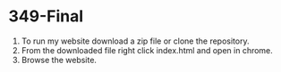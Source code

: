 # 349-Final
1. To run my website download a zip file or clone the repository.
2. From the downloaded file right click index.html and open in chrome.
3. Browse the website.
